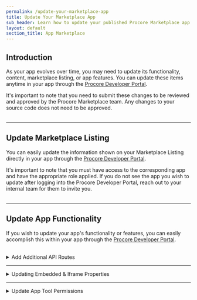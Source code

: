 ```yaml
---
permalink: /update-your-marketplace-app
title: Update Your Marketplace App
sub_header: Learn how to update your published Procore Marketplace app.
layout: default
section_title: App Marketplace
---
```


## Introduction
As your app evolves over time, you may need to update its functionality, content, marketplace listing, or app features. You can update these items anytime in your app through the <a href="https://developers.procore.com/developers" target="blank">Procore Developer Portal</a>.

It's important to note that you need to submit these changes to be reviewed and approved by the Procore Marketplace team. Any changes to your source code does not need to be approved.
<br><br>

***
## Update Marketplace Listing
You can easily update the information shown on your Marketplace Listing directly in your app through the <a href="https://developers.procore.com/developers" target="blank">Procore Developer Portal</a>. 

It's important to note that you must have access to the corresponding app and have the appropriate role applied. If you do not see the app you wish to update after logging into the Procore Developer Portal, reach out to your internal team for them to invite you.
<br><br>
<!-- To learn how to add additional collaborators to your app, visit [Manage App Collaborators](LINK HERE).
<br><br> -->

***
## Update App Functionality
If you wish to update your app's functionality or features, you can easily accomplish this within your app through the <a href="https://developers.procore.com/developers" target="blank">Procore Developer Portal</a>.
<br><br>

<details>
<summary class="collapseListTierOne">Add Additional API Routes</summary>
<p>
To expand your app's functionality, explore additional API routes by referring to the <a href="https://developers.procore.com/reference/rest/docs/rest-api-overview" target="blank"> Procore Rest API Overview</a>. Identify the required routes for creating, updating, or reading data from Procore, and integrate them into your source code.
<br><br>
If your app uses the <b>Service Account Authentication</b> grant type, make sure to update the tool permissions to prevent errors.
</p>
</details>

<!-- ***
<details>
<summary class="collapseListTierOne">Add Additional App Type</summary>
<p>
If you've previously developed an app and wish to include an additional [available app type](LINK HERE), you can do so by simply updating your existing app within the Procore Developer Portal and referencing the followings guides for the specific app types:

<ul>
<li>To add the full-screen embedded app type, visit [Build a Full-Screen App](LINK HERE).</li>
<li>To add the side panel embedded app type, visit [Build a Side Panel App](LINK HERE).</li>
<li>To add the authorization code data connector app type, visit [Build a Authorization Code App](LINK HERE).</li>
<li>To add the client credential data connector app type, visit [Build a Client Credential App](LINK HERE).</li>
</ul>
</p>
</details> -->

***
<details>
<summary class="collapseListTierOne">Updating Embedded & Iframe Properties</summary>
<p>
If you're considering updating your full-screen or side panel app by changing the URL source, adding additional views or incorporating parameter interpolation, follow these steps:

<ol>
    <li>Access your app via the <a href="https://developers.procore.com/developers" target="blank">Procore Developer Portal</a> and click the pencil icon to the right of the component you wish to edit.</li>
    <li>Update the information as needed, such as changing the URL, selecting different views or adding parameter interpolation.</li>
    <li>Select <b>Save Component</b> in the bottom right corner.</li>
    <li>Click <b>Save Version</b> to confirm the changes and create a new version for the Developer Sandbox.</li> <!-- WIP it would be good to link out to 'What is the Developer Sandbox' here -->
    <li>Test the changes by <a href="https://support.procore.com/products/online/user-guide/company-level/admin/tutorials/install-a-custom-app" target="blank">Installing Your App</a> in the Developer Sandbox as a custom app.</li>
    <li>When you're satisfied with the changes, click <b>Promote Version</b> to make the changes available in the production environment and then <b>Submit for Review</b> to notify the Procore Marketplace team for approval.</li>
</ol>
</p>
</details>

***
<details>
<summary class="collapseListTierOne">Update App Tool Permissions</summary>
<p>
If you're expanding your app's functionality, ensure you update the required permissions to prevent errors. Here's how to proceed based on your grant type:
<ul>
    <li>For apps using <b>User Level Authentication</b>:</li>
        <ul>
            <li>Since permissions are user-specific, you can't directly manage them. However, consider updating your app requirements on the Marketplace Listing.</li>
        </ul>
        <br>
    <li>For apps using <b>Service Account Authentication</b>:</li>
        <ol>
            <li>Access your app via the <a href="https://developers.procore.com/developers" target="blank">Procore Developer Portal</a> and click <b>Add Components</b> or <b>Edit Permissions</b>.</li>
            <li>Update the information as needed, such as changing the permissions or selecting a different authentication type.</li>           
            <li>Select <b>Save Component</b> in the bottom right corner.</li>
            <li>Click <b>Save Version</b> to confirm the changes and create a new version for the Developer Sandbox.</li> <!-- WIP it would be good to link out to 'What is the Developer Sandbox' here -->
            <li>Test the changes by <a href="https://support.procore.com/products/online/user-guide/company-level/admin/tutorials/install-a-custom-app" target="blank">Installing Your App</a> in the Developer Sandbox as a custom app.</li>
            <li>When you're satisfied with the changes, click <b>Promote Version</b> to make the changes available in the Production environment and then <b>Submit for Review</b> to notify the Procore Marketplace team for approval.</li>
        </ol>
</ul>

It's important to note that if your app uses a Service Account Authentication, it must adhere to the principle of least privilege, granting access only to the tools it integrates with and using the minimum required permissions.
</p>
</details>